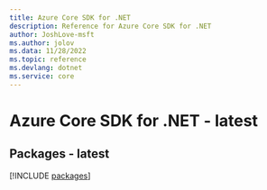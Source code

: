 ```yaml
---
title: Azure Core SDK for .NET
description: Reference for Azure Core SDK for .NET
author: JoshLove-msft
ms.author: jolov
ms.data: 11/28/2022
ms.topic: reference
ms.devlang: dotnet
ms.service: core
---
```

# Azure Core SDK for .NET - latest
## Packages - latest
[!INCLUDE [packages](core-index.md)]